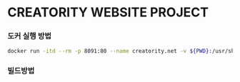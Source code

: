 CREATORITY WEBSITE PROJECT
==========================

### 도커 실행 방법

```sh
docker run -itd --rm -p 8091:80 --name creatority.net -v ${PWD}:/usr/share/nginx/html:ro -d nginx
```

### 빌드방법
